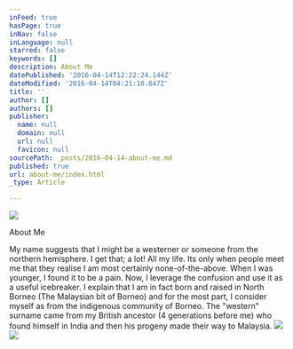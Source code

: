```yaml
---
inFeed: true
hasPage: true
inNav: false
inLanguage: null
starred: false
keywords: []
description: About Me
datePublished: '2016-04-14T12:22:24.144Z'
dateModified: '2016-04-14T04:21:10.847Z'
title: ''
author: []
authors: []
publisher:
  name: null
  domain: null
  url: null
  favicon: null
sourcePath: _posts/2016-04-14-about-me.md
published: true
url: about-me/index.html
_type: Article

---
```

![](https://the-grid-user-content.s3-us-west-2.amazonaws.com/05f57887-0f74-4abd-98e3-b03d17d1c5c6.jpg)

About Me

My name suggests that I might be a westerner or someone from the northern hemisphere. I get that; a lot! All my life. Its only when people meet me that they realise I am most certainly none-of-the-above. When I was younger, I found it to be a pain. Now, I leverage the confusion and use it as a useful icebreaker. I explain that I am in fact born and raised in North Borneo (The Malaysian bit of Borneo) and for the most part, I consider myself as from the indigenous community of Borneo. The "western" surname came from my British ancestor (4 generations before me) who found himself in India and then his progeny made their way to Malaysia. ![](https://the-grid-user-content.s3-us-west-2.amazonaws.com/1ce7b172-0683-4e4f-a225-29c4e881394f.jpg)
![](https://the-grid-user-content.s3-us-west-2.amazonaws.com/0d578e5a-9a9e-44e0-bfbb-ef001657e7b6.jpg)